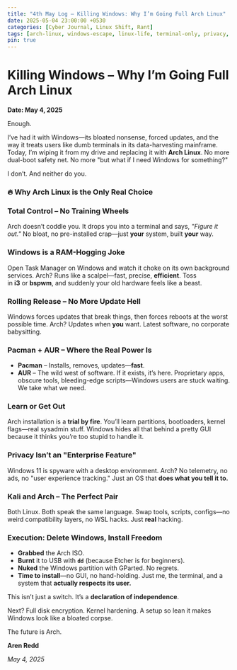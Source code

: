 ```yaml
---
title: "4th May Log – Killing Windows: Why I’m Going Full Arch Linux"
date: 2025-05-04 23:00:00 +0530
categories: [Cyber Journal, Linux Shift, Rant]
tags: [arch-linux, windows-escape, linux-life, terminal-only, privacy, AUR, hacker-journal, rant]
pin: true
---
```

# **Killing Windows – Why I’m Going Full Arch Linux**

**Date: May 4, 2025**

Enough.

I’ve had it with Windows—its bloated nonsense, forced updates, and the way it treats users like dumb terminals in its data-harvesting mainframe. Today, I’m wiping it from my drive and replacing it with **Arch Linux**. No more dual-boot safety net. No more "but what if I need Windows for something?"

I don’t. And neither do you.

### **🔥 Why Arch Linux is the Only Real Choice**

### **Total Control – No Training Wheels**

Arch doesn’t coddle you. It drops you into a terminal and says, *"Figure it out."* No bloat, no pre-installed crap—just **your** system, built **your** way.

### **Windows is a RAM-Hogging Joke**

Open Task Manager on Windows and watch it choke on its own background services. Arch? Runs like a scalpel—fast, precise, **efficient**. Toss in **i3** or **bspwm**, and suddenly your old hardware feels like a beast.

### **Rolling Release – No More Update Hell**

Windows forces updates that break things, then forces reboots at the worst possible time. Arch? Updates when **you** want. Latest software, no corporate babysitting.

### **Pacman + AUR – Where the Real Power Is**

- **Pacman** – Installs, removes, updates—**fast**.
- **AUR** – The wild west of software. If it exists, it’s here. Proprietary apps, obscure tools, bleeding-edge scripts—Windows users are stuck waiting. We take what we need.

### **Learn or Get Out**

Arch installation is a **trial by fire**. You’ll learn partitions, bootloaders, kernel flags—real sysadmin stuff. Windows hides all that behind a pretty GUI because it thinks you’re too stupid to handle it.

### **Privacy Isn’t an "Enterprise Feature"**

Windows 11 is spyware with a desktop environment. Arch? No telemetry, no ads, no "user experience tracking." Just an OS that **does what you tell it to.**

### **Kali and Arch – The Perfect Pair**

Both Linux. Both speak the same language. Swap tools, scripts, configs—no weird compatibility layers, no WSL hacks. Just **real** hacking.

### **Execution: Delete Windows, Install Freedom**

- **Grabbed** the Arch ISO.
- **Burnt** it to USB with **`dd`** (because Etcher is for beginners).
- **Nuked** the Windows partition with GParted. No regrets.
- **Time to install**—no GUI, no hand-holding. Just me, the terminal, and a system that **actually respects its user.**

This isn’t just a switch. It’s a **declaration of independence**.

Next? Full disk encryption. Kernel hardening. A setup so lean it makes Windows look like a bloated corpse.

The future is Arch.

**Aren Redd**

*May 4, 2025*
